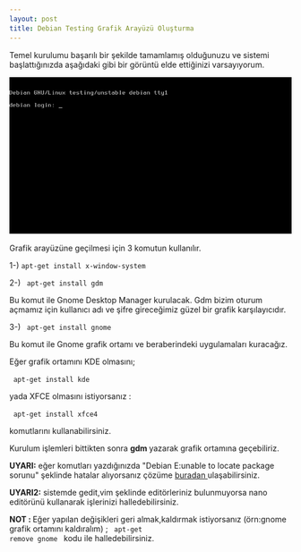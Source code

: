 ```yaml
---
layout: post
title: Debian Testing Grafik Arayüzü Oluşturma
---
```


Temel kurulumu başarılı bir şekilde tamamlamış olduğunuzu ve sistemi başlattığınızda aşağıdaki gibi bir görüntü elde ettiğinizi varsayıyorum.

<img src="/images/debian.gif"/>

Grafik arayüzüne geçilmesi için 3 komutun kullanılır.

1-)
	<code>apt-get install x-window-system </code>  

2-)
	<code> apt-get install gdm </code>

Bu komut ile Gnome Desktop Manager kurulacak. Gdm bizim oturum açmamız için kullanıcı adı ve şifre gireceğimiz güzel bir grafik karşılayıcıdır.

3-) 
<code> apt-get install gnome </code>

Bu komut ile Gnome grafik ortamı ve beraberindeki uygulamaları kuracağız.

Eğer grafik ortamını KDE olmasını;

<code> apt-get install kde </code>

yada XFCE olmasını istiyorsanız :

<code> apt-get install xfce4 </code>

komutlarını kullanabilirsiniz.

Kurulum işlemleri bittikten sonra <b> gdm </b> yazarak grafik ortamına geçebiliriz.

<b>UYARI:</b> 
eğer komutları yazdığınızda "Debian E:unable to locate package sorunu" şeklinde hatalar alıyorsanız çözüme
<a href = "http://mogutcan.github.com/902/Debian-E:-unable-to-locate-package-sorunu/"> buradan </a> ulaşabilirsiniz.

<b>UYARI2:</b> 
sistemde gedit,vim şeklinde editörleriniz bulunmuyorsa nano editörünü kullanarak işlerinizi halledebilirsiniz.

<b> NOT : </b>
Eğer yapılan değişikleri geri almak,kaldırmak istiyorsanız (örn:gnome grafik ortamını kaldıralım) ;
<code> apt-get remove gnome </code> kodu ile halledebilirsiniz.

 

